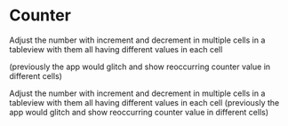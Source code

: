 # Counter

Adjust the number with increment and decrement in multiple cells in a tableview with them all having different values in each cell 

(previously the app would glitch and show reoccurring counter value in different cells) 


Adjust the number with increment and decrement in multiple cells in a tableview with them all having different values in each cell (previously the app would glitch and show reoccurring counter value in different cells) 
